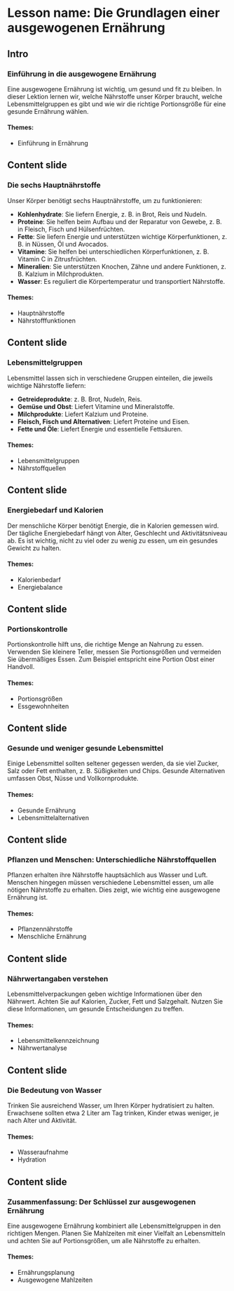 # Lesson name: Die Grundlagen einer ausgewogenen Ernährung

## Intro

### Einführung in die ausgewogene Ernährung

Eine ausgewogene Ernährung ist wichtig, um gesund und fit zu bleiben. In dieser Lektion lernen wir, welche Nährstoffe unser Körper braucht, welche Lebensmittelgruppen es gibt und wie wir die richtige Portionsgröße für eine gesunde Ernährung wählen.

#### **Themes:**
- Einführung in Ernährung

## Content slide

### Die sechs Hauptnährstoffe

Unser Körper benötigt sechs Hauptnährstoffe, um zu funktionieren:

- **Kohlenhydrate**: Sie liefern Energie, z. B. in Brot, Reis und Nudeln.
- **Proteine**: Sie helfen beim Aufbau und der Reparatur von Gewebe, z. B. in Fleisch, Fisch und Hülsenfrüchten.
- **Fette**: Sie liefern Energie und unterstützen wichtige Körperfunktionen, z. B. in Nüssen, Öl und Avocados.
- **Vitamine**: Sie helfen bei unterschiedlichen Körperfunktionen, z. B. Vitamin C in Zitrusfrüchten.
- **Mineralien**: Sie unterstützen Knochen, Zähne und andere Funktionen, z. B. Kalzium in Milchprodukten.
- **Wasser**: Es reguliert die Körpertemperatur und transportiert Nährstoffe.

#### **Themes:**
- Hauptnährstoffe
- Nährstofffunktionen

## Content slide

### Lebensmittelgruppen

Lebensmittel lassen sich in verschiedene Gruppen einteilen, die jeweils wichtige Nährstoffe liefern:

- **Getreideprodukte**: z. B. Brot, Nudeln, Reis.
- **Gemüse und Obst**: Liefert Vitamine und Mineralstoffe.
- **Milchprodukte**: Liefert Kalzium und Proteine.
- **Fleisch, Fisch und Alternativen**: Liefert Proteine und Eisen.
- **Fette und Öle**: Liefert Energie und essentielle Fettsäuren.

#### **Themes:**
- Lebensmittelgruppen
- Nährstoffquellen

## Content slide

### Energiebedarf und Kalorien

Der menschliche Körper benötigt Energie, die in Kalorien gemessen wird. Der tägliche Energiebedarf hängt von Alter, Geschlecht und Aktivitätsniveau ab. Es ist wichtig, nicht zu viel oder zu wenig zu essen, um ein gesundes Gewicht zu halten.

#### **Themes:**
- Kalorienbedarf
- Energiebalance

## Content slide

### Portionskontrolle

Portionskontrolle hilft uns, die richtige Menge an Nahrung zu essen. Verwenden Sie kleinere Teller, messen Sie Portionsgrößen und vermeiden Sie übermäßiges Essen. Zum Beispiel entspricht eine Portion Obst einer Handvoll.

#### **Themes:**
- Portionsgrößen
- Essgewohnheiten

## Content slide

### Gesunde und weniger gesunde Lebensmittel

Einige Lebensmittel sollten seltener gegessen werden, da sie viel Zucker, Salz oder Fett enthalten, z. B. Süßigkeiten und Chips. Gesunde Alternativen umfassen Obst, Nüsse und Vollkornprodukte.

#### **Themes:**
- Gesunde Ernährung
- Lebensmittelalternativen

## Content slide

### Pflanzen und Menschen: Unterschiedliche Nährstoffquellen

Pflanzen erhalten ihre Nährstoffe hauptsächlich aus Wasser und Luft. Menschen hingegen müssen verschiedene Lebensmittel essen, um alle nötigen Nährstoffe zu erhalten. Dies zeigt, wie wichtig eine ausgewogene Ernährung ist.

#### **Themes:**
- Pflanzennährstoffe
- Menschliche Ernährung

## Content slide

### Nährwertangaben verstehen

Lebensmittelverpackungen geben wichtige Informationen über den Nährwert. Achten Sie auf Kalorien, Zucker, Fett und Salzgehalt. Nutzen Sie diese Informationen, um gesunde Entscheidungen zu treffen.

#### **Themes:**
- Lebensmittelkennzeichnung
- Nährwertanalyse

## Content slide

### Die Bedeutung von Wasser

Trinken Sie ausreichend Wasser, um Ihren Körper hydratisiert zu halten. Erwachsene sollten etwa 2 Liter am Tag trinken, Kinder etwas weniger, je nach Alter und Aktivität.

#### **Themes:**
- Wasseraufnahme
- Hydration

## Content slide

### Zusammenfassung: Der Schlüssel zur ausgewogenen Ernährung

Eine ausgewogene Ernährung kombiniert alle Lebensmittelgruppen in den richtigen Mengen. Planen Sie Mahlzeiten mit einer Vielfalt an Lebensmitteln und achten Sie auf Portionsgrößen, um alle Nährstoffe zu erhalten.

#### **Themes:**
- Ernährungsplanung
- Ausgewogene Mahlzeiten
